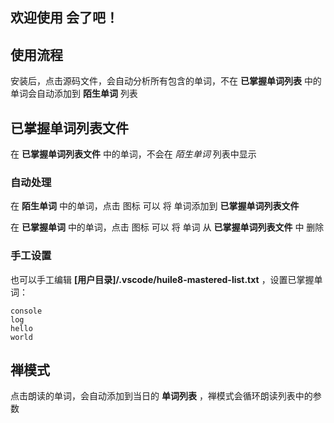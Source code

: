 ## 欢迎使用 会了吧！


## 使用流程

安装后，点击源码文件，会自动分析所有包含的单词，不在 **已掌握单词列表** 中的单词会自动添加到 **陌生单词** 列表


## 已掌握单词列表文件

在 **已掌握单词列表文件** 中的单词，不会在 *陌生单词* 列表中显示

### 自动处理

在 **陌生单词** 中的单词，点击 图标 可以 将 单词添加到 **已掌握单词列表文件**

在 **已掌握单词** 中的单词，点击 图标 可以 将 单词 从 **已掌握单词列表文件** 中 删除

### 手工设置

也可以手工编辑 **[用户目录]/.vscode/huile8-mastered-list.txt** ，设置已掌握单词：

```text
console
log
hello
world
```

## 禅模式

点击朗读的单词，会自动添加到当日的 **单词列表** ，禅模式会循环朗读列表中的参数